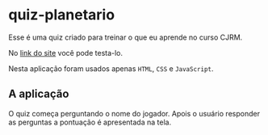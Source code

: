 # quiz-planetario
Esse é uma quiz criado para treinar o que eu aprende no curso CJRM.


No [link do site](https://gvao.github.io/quiz-planetario/) você pode testa-lo.

Nesta aplicação foram usados apenas `HTML`, `CSS` e `JavaScript`.

## A aplicação

O quiz começa perguntando o nome do jogador.
Apois o usuário responder as perguntas a pontuação é apresentada na tela.
